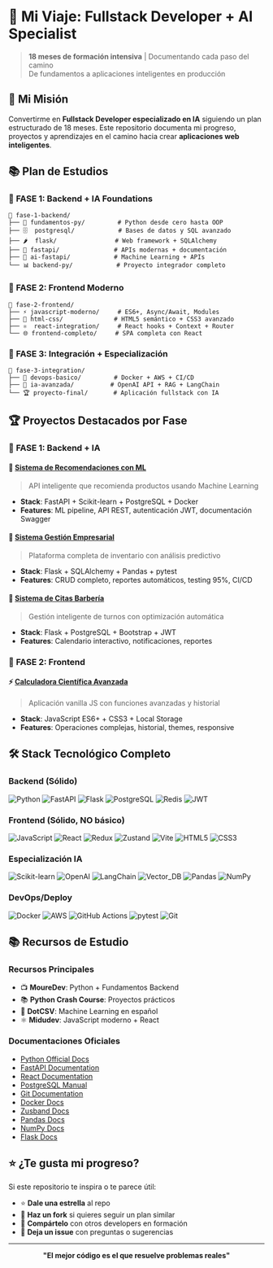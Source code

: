 # 🚀 Mi Viaje: Fullstack Developer + AI Specialist

> **18 meses de formación intensiva** | Documentando cada paso del camino  
> De fundamentos a aplicaciones inteligentes en producción

## 🎯 Mi Misión

Convertirme en **Fullstack Developer especializado en IA** siguiendo un plan estructurado de 18 meses. Este repositorio documenta mi progreso, proyectos y aprendizajes en el camino hacia crear **aplicaciones web inteligentes**.

## 📚 Plan de Estudios

### 🔧 **FASE 1: Backend + IA Foundations** 
```
📂 fase-1-backend/
├── 🐍 fundamentos-py/         # Python desde cero hasta OOP
├── 🗄️  postgresql/            # Bases de datos y SQL avanzado  
├── 🌶️  flask/                # Web framework + SQLAlchemy
├── 🚀 fastapi/               # APIs modernas + documentación
├── 🤖 ai-fastapi/            # Machine Learning + APIs
└── 📊 backend-py/            # Proyecto integrador completo
```

### 🎨 **FASE 2: Frontend Moderno** 
```
📂 fase-2-frontend/
├── ⚡ javascript-moderno/     # ES6+, Async/Await, Modules
├── 🎨 html-css/              # HTML5 semántico + CSS3 avanzado
├── ⚛️  react-integration/     # React hooks + Context + Router
└── 🌐 frontend-completo/     # SPA completa con React
```

### 🔗 **FASE 3: Integración + Especialización** 
```
📂 fase-3-integration/
├── 🐳 devops-basico/         # Docker + AWS + CI/CD
├── 🧠 ia-avanzada/          # OpenAI API + RAG + LangChain
└── 🏆 proyecto-final/       # Aplicación fullstack con IA
```

## 🏆 Proyectos Destacados por Fase

### 🔧 **FASE 1: Backend + IA**

#### 🤖 **[Sistema de Recomendaciones con ML](./fase-1-backend/ai-fastapi/)**
> API inteligente que recomienda productos usando Machine Learning
- **Stack**: FastAPI + Scikit-learn + PostgreSQL + Docker
- **Features**: ML pipeline, API REST, autenticación JWT, documentación Swagger

#### 💼 **[Sistema Gestión Empresarial](./fase-1-backend/backend-py/)**
> Plataforma completa de inventario con análisis predictivo
- **Stack**: Flask + SQLAlchemy + Pandas + pytest
- **Features**: CRUD completo, reportes automáticos, testing 95%, CI/CD

#### 🏪 **[Sistema de Citas Barbería](./fase-1-backend/flask/)**
> Gestión inteligente de turnos con optimización automática
- **Stack**: Flask + PostgreSQL + Bootstrap + JWT
- **Features**: Calendario interactivo, notificaciones, reportes

### 🎨 **FASE 2: Frontend** 

#### ⚡ **[Calculadora Científica Avanzada](./fase-2-frontend/javascript-moderno/)**
> Aplicación vanilla JS con funciones avanzadas y historial
- **Stack**: JavaScript ES6+ + CSS3 + Local Storage
- **Features**: Operaciones complejas, historial, themes, responsive

## 🛠️ Stack Tecnológico Completo

### **Backend (Sólido)**
![Python](https://img.shields.io/badge/-Python_Avanzado-3776AB?style=flat-square&logo=python&logoColor=white)
![FastAPI](https://img.shields.io/badge/-FastAPI-009688?style=flat-square&logo=fastapi&logoColor=white)
![Flask](https://img.shields.io/badge/-Flask-000000?style=flat-square&logo=flask&logoColor=white)
![PostgreSQL](https://img.shields.io/badge/-PostgreSQL-336791?style=flat-square&logo=postgresql&logoColor=white)
![Redis](https://img.shields.io/badge/-Redis-DC382D?style=flat-square&logo=redis&logoColor=white)
![JWT](https://img.shields.io/badge/-JWT-000000?style=flat-square&logo=jsonwebtokens&logoColor=white)

### **Frontend (Sólido, NO básico)**
![JavaScript](https://img.shields.io/badge/-JavaScript_ES6+-F7DF1E?style=flat-square&logo=javascript&logoColor=black)
![React](https://img.shields.io/badge/-React_+_Hooks-61DAFB?style=flat-square&logo=react&logoColor=black)
![Redux](https://img.shields.io/badge/-Redux-764ABC?style=flat-square&logo=redux&logoColor=white)
![Zustand](https://img.shields.io/badge/-Zustand-FF6B35?style=flat-square&logoColor=white)
![Vite](https://img.shields.io/badge/-Vite-646CFF?style=flat-square&logo=vite&logoColor=white)
![HTML5](https://img.shields.io/badge/-HTML5_Semántico-E34F26?style=flat-square&logo=html5&logoColor=white)
![CSS3](https://img.shields.io/badge/-CSS3_Responsive-1572B6?style=flat-square&logo=css3&logoColor=white)

### **Especialización IA**
![Scikit-learn](https://img.shields.io/badge/-Scikit_Learn-F7931E?style=flat-square&logo=scikit-learn&logoColor=white)
![OpenAI](https://img.shields.io/badge/-OpenAI_API-412991?style=flat-square&logo=openai&logoColor=white)
![LangChain](https://img.shields.io/badge/-LangChain-1C3C3C?style=flat-square&logoColor=white)
![Vector_DB](https://img.shields.io/badge/-Vector_Databases-FF6B6B?style=flat-square&logoColor=white)
![Pandas](https://img.shields.io/badge/-Pandas-150458?style=flat-square&logo=pandas&logoColor=white)
![NumPy](https://img.shields.io/badge/-NumPy-013243?style=flat-square&logo=numpy&logoColor=white)

### **DevOps/Deploy**
![Docker](https://img.shields.io/badge/-Docker-2496ED?style=flat-square&logo=docker&logoColor=white)
![AWS](https://img.shields.io/badge/-AWS_Básico-232F3E?style=flat-square&logo=amazon-aws&logoColor=white)
![GitHub Actions](https://img.shields.io/badge/-CI/CD_Automation-2088FF?style=flat-square&logo=github-actions&logoColor=white)
![pytest](https://img.shields.io/badge/-Testing-0A9EDC?style=flat-square&logo=pytest&logoColor=white)
![Git](https://img.shields.io/badge/-Git-F05032?style=flat-square&logo=git&logoColor=white)

## 📚 Recursos de Estudio

### **Recursos Principales**
- 📺 **MoureDev**: Python + Fundamentos Backend 
- 📚 **Python Crash Course**: Proyectos prácticos
- 🧠 **DotCSV**: Machine Learning en español
- ⚛️ **Midudev**: JavaScript moderno + React

### **Documentaciones Oficiales**
- [Python Official Docs](https://docs.python.org/es/)
- [FastAPI Documentation](https://fastapi.tiangolo.com/es/)
- [React Documentation](https://es.react.dev/)
- [PostgreSQL Manual](https://www.postgresql.org/docs/)
- [Git Documentation](https://git-scm.com/doc)
- [Docker Docs](https://docs.docker.com/)
- [Zusband Docs](https://zustand.docs.pmnd.rs/getting-started/introduction)
- [Pandas Docs](https://pandas.pydata.org/docs/)
- [NumPy Docs](https://numpy.org/doc/)
- [Flask Docs](https://flask.palletsprojects.com/en/stable/)

## ⭐ ¿Te gusta mi progreso?

Si este repositorio te inspira o te parece útil:
- ⭐ **Dale una estrella** al repo
- 🍴 **Haz un fork** si quieres seguir un plan similar  
- 📢 **Compártelo** con otros developers en formación
- 💬 **Deja un issue** con preguntas o sugerencias

---

<div align="center">
  
  **"El mejor código es el que resuelve problemas reales"**

</div>
